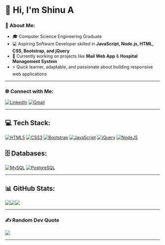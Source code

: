 # 👋 Hi, I'm Shinu A  

### 💫 About Me:
- 🎓 Computer Science Engineering Graduate  
- 💻 Aspiring Software Developer skilled in **JavaScript, Node.js, HTML, CSS, Bootstrap, and jQuery**  
- 🔭 Currently working on projects like **Mail Web App** & **Hospital Management System**  
- ⚡ Quick learner, adaptable, and passionate about building responsive web applications  

---

### 🌐 Connect with Me:
[![LinkedIn](https://img.shields.io/badge/LinkedIn-%230077B5.svg?logo=linkedin&logoColor=white)](https://www.linkedin.com/in/shinuarjunan/)  [![Gmail](https://img.shields.io/badge/Gmail-D14836?logo=gmail&logoColor=white)](mailto:shinuarjunan.work@gmail.com)  

---

## 💻 Tech Stack:
[![HTML5](https://img.shields.io/badge/html5-%23E34F26.svg?style=for-the-badge&logo=html5&logoColor=white)](https://html.com/)  [![CSS3](https://img.shields.io/badge/css3-%231572B6.svg?style=for-the-badge&logo=css3&logoColor=white)](https://www.css3.com/)  [![Bootstrap](https://img.shields.io/badge/bootstrap-%23563D7C.svg?style=for-the-badge&logo=bootstrap&logoColor=white)](https://getbootstrap.com/)  [![JavaScript](https://img.shields.io/badge/javascript-%23323330.svg?style=for-the-badge&logo=javascript&logoColor=%23F7DF1E)](https://www.javascript.com/)  [![jQuery](https://img.shields.io/badge/jquery-%230769AD.svg?style=for-the-badge&logo=jquery&logoColor=white)](https://jquery.com/)  [![NodeJS](https://img.shields.io/badge/node.js-6DA55F?style=for-the-badge&logo=node.js&logoColor=white)](https://nodejs.org/) 

## 🗄️ Databases:
[![MySQL](https://img.shields.io/badge/mysql-4479A1.svg?style=for-the-badge&logo=mysql&logoColor=white)](https://www.mysql.com/)  [![PostgreSQL](https://img.shields.io/badge/postgresql-316192.svg?style=for-the-badge&logo=postgresql&logoColor=white)](https://www.postgresql.org/)



---

## 📊 GitHub Stats:
![](https://github-readme-stats.vercel.app/api?username=YOUR-GITHUB-USERNAME&theme=dark&hide_border=false&include_all_commits=false&count_private=false)![](https://github-readme-streak-stats.herokuapp.com/?user=YOUR-GITHUB-USERNAME&theme=dark&hide_border=false)![](https://github-readme-stats.vercel.app/api/top-langs/?username=YOUR-GITHUB-USERNAME&theme=dark&hide_border=false&layout=compact)

---

### ✍️ Random Dev Quote
![](https://quotes-github-readme.vercel.app/api?type=horizontal&theme=radical)

---
